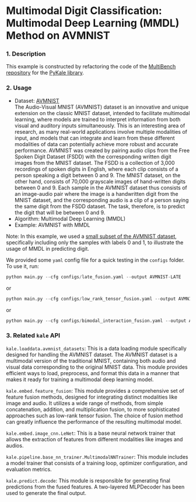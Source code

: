 # Multimodal Digit Classification: Multimodal Deep Learning (MMDL) Method on AVMNIST

### 1. Description

This example is constructed by refactoring the code of the [MultiBench repository](https://github.com/pliang279/MultiBench) for the [PyKale library](https://github.com/pykale/pykale).

### 2. Usage
* Dataset: [AVMNIST](https://drive.google.com/file/d/1KvKynJJca5tDtI5Mmp6CoRh9pQywH8Xp/view)
<br>The Audio-Visual MNIST (AVMNIST) dataset is an innovative and unique extension on the classic MNIST dataset, intended to facilitate multimodal learning, where models are trained to interpret information from both visual and auditory inputs simultaneously. This is an interesting area of research, as many real-world applications involve multiple modalities of input, and models that can integrate and learn from these different modalities of data can potentially achieve more robust and accurate performance. AVMNIST was created by pairing audio clips from the Free Spoken Digit Dataset (FSDD) with the corresponding written digit images from the MNIST dataset. The FSDD is a collection of 3,000 recordings of spoken digits in English, where each clip consists of a person speaking a digit between 0 and 9. The MNIST dataset, on the other hand, consists of 70,000 grayscale images of hand-written digits between 0 and 9. Each sample in the AVMNIST dataset thus consists of an image-audio pair where the image is a handwritten digit from the MNIST dataset, and the corresponding audio is a clip of a person saying the same digit from the FSDD dataset. The task, therefore, is to predict the digit that will be between 0 and 9.
* Algorithm: Multimodal Deep Learning (MMDL)
* Example: AVMNIST with MMDL

Note: In this example, we used a [small subset of the AVMNIST dataset](https://drive.google.com/file/d/1N5k-LvLwLbPBgn3GdVg6fXMBIR6pYrKb/view), specifically including only the samples with labels 0 and 1, to illustrate the usage of MMDL in predicting digit.

We provided some `yaml` config file for a quick testing in the `configs` folder. To use it, run:
```python
python main.py --cfg configs/late_fusion.yaml --output AVMNIST-LATE
```
or
```python
python main.py --cfg configs/low_rank_tensor_fusion.yaml --output AVMNIST_LOW_RANK_TENSOR
```
or
```python
python main.py --cfg configs/bimodal_interaction_fusion.yaml --output AVMNIST-BIMODAL_INTERACTION
```

### 3. Related `kale` API

`kale.loaddata.avmnist_datasets`: This is a data loading module specifically designed for handling the AVMNIST dataset. The AVMNIST dataset is a multimodal version of the traditional MNIST, containing both audio and visual data corresponding to the original MNIST data. This module provides efficient ways to load, preprocess, and format this data in a manner that makes it ready for training a multimodal deep learning model.

`kale.embed.feature_fusion`: This module provides a comprehensive set of feature fusion methods, designed for integrating distinct modalities like image and audio. It utilizes a wide range of methods, from simple concatenation, addition, and multiplication fusion, to more sophisticated approaches such as low-rank tensor fusion. The choice of fusion method can greatly influence the performance of the resulting multimodal model.

`kale.embed.image_cnn.LeNet`: This is a base neural network trainer that allows the extraction of features from different modalities like images and audios.

`kale.pipeline.base_nn_trainer.MultimodalNNTrainer`: This module includes a model trainer that consists of a training loop, optimizer configuration, and evaluation metrics.

`kale.predict.decode`: This module is responsible for generating final predictions from the fused features. A two-layered MLPDecoder has been used to generate the final output.
